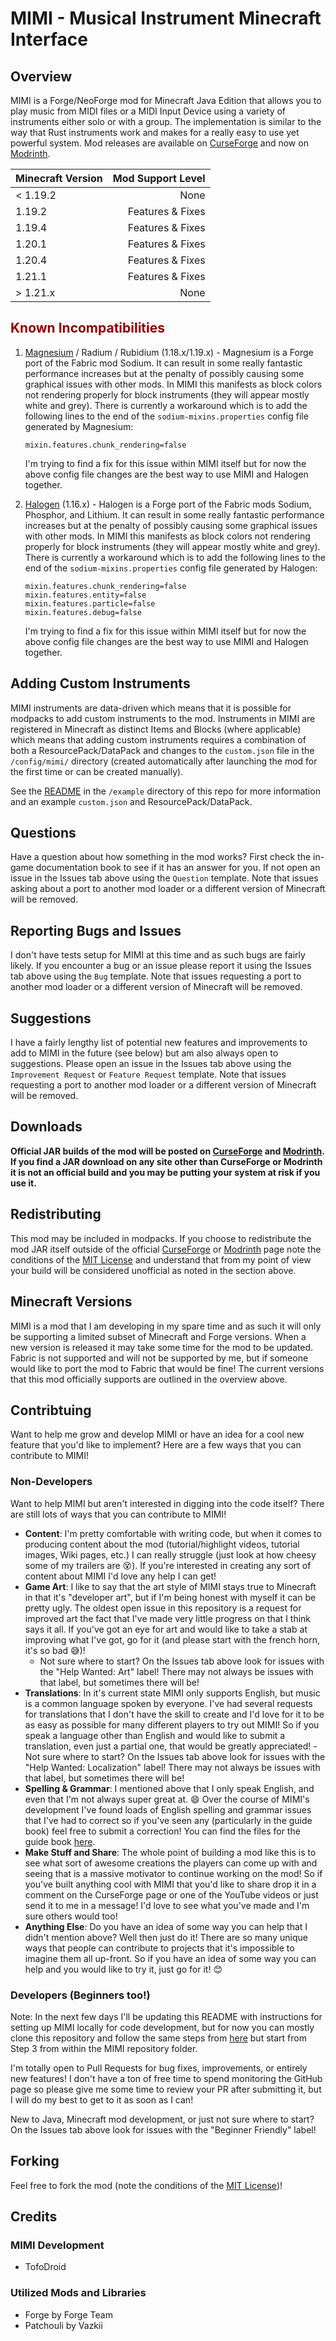 # MIMI - Musical Instrument Minecraft Interface

## Overview
MIMI is a Forge/NeoForge mod for Minecraft Java Edition that allows you to play music from MIDI files or a MIDI Input Device using a variety of instruments either solo or with a group. The implementation is similar to the way that Rust instruments work and makes for a really easy to use yet powerful system. Mod releases are available on [CurseForge](https://www.curseforge.com/minecraft/mc-mods/mimi-mod/) and now on [Modrinth](https://modrinth.com/mod/mimi/).

| Minecraft Version |        Mod Support Level |
| -------------     |                    -----:|
| < 1.19.2          |                     None |
| 1.19.2            |         Features & Fixes |
| 1.19.4            |         Features & Fixes |
| 1.20.1            |         Features & Fixes |
| 1.20.4            |         Features & Fixes |
| 1.21.1            |         Features & Fixes |
| > 1.21.x          |                     None |

## <span style="color:darkred;font-weight:bold;">Known Incompatibilities</span>
1. [Magnesium](https://www.curseforge.com/minecraft/mc-mods/sodium-reforged) / Radium / Rubidium (1.18.x/1.19.x) - Magnesium is a Forge port of the Fabric mod Sodium. It can result in some really fantastic performance increases but at the penalty of possibly causing some graphical issues with other mods. In MIMI this manifests as block colors not rendering properly for block instruments (they will appear mostly white and grey). There is currently a workaround which is to add the following lines to the end of the `sodium-mixins.properties` config file generated by Magnesium:

    ```
    mixin.features.chunk_rendering=false
    ```
    
    I'm trying to find a fix for this issue within MIMI itself but for now the above config file changes are the best way to use MIMI and Halogen together.

2. [Halogen](https://www.curseforge.com/minecraft/mc-mods/halogen) (1.16.x) - Halogen is a Forge port of the Fabric mods Sodium, Phosphor, and Lithium. It can result in some really fantastic performance increases but at the penalty of possibly causing some graphical issues with other mods. In MIMI this manifests as block colors not rendering properly for block instruments (they will appear mostly white and grey). There is currently a workaround which is to add the following lines to the end of the `sodium-mixins.properties` config file generated by Halogen:

    ```
    mixin.features.chunk_rendering=false
    mixin.features.entity=false
    mixin.features.particle=false
    mixin.features.debug=false
    ```
    
    I'm trying to find a fix for this issue within MIMI itself but for now the above config file changes are the best way to use MIMI and Halogen together.
    
## Adding Custom Instruments
MIMI instruments are data-driven which means that it is possible for modpacks to add custom instruments to the mod. Instruments in MIMI are registered in Minecraft as distinct Items and Blocks (where applicable) which means that adding custom instruments requires a combination of both a ResourcePack/DataPack and changes to the `custom.json` file in the `/config/mimi/` directory (created automatically after launching the mod for the first time or can be created manually).

See the [README](example/README.md) in the `/example` directory of this repo for more information and an example `custom.json` and ResourcePack/DataPack.

## Questions
Have a question about how something in the mod works? First check the in-game documentation book to see if it has an answer for you. If not open an issue in the Issues tab above using the `Question` template. Note that issues asking about a port to another mod loader or a different version of Minecraft will be removed.

## Reporting Bugs and Issues
I don't have tests setup for MIMI at this time and as such bugs are fairly likely. If you encounter a bug or an issue please report it using the Issues tab above using the `Bug` template. Note that issues requesting a port to another mod loader or a different version of Minecraft will be removed.

## Suggestions
I have a fairly lengthy list of potential new features and improvements to add to MIMI in the future (see below) but am also always open to suggestions. Please open an issue in the Issues tab above using the `Improvement Request` or `Feature Request` template. Note that issues requesting a port to another mod loader or a different version of Minecraft will be removed.

## Downloads
**Official JAR builds of the mod will be posted on [CurseForge](https://www.curseforge.com/minecraft/mc-mods/mimi-mod/) and [Modrinth](https://modrinth.com/mod/mimi/). If you find a JAR download on any site other than CurseForge or Modrinth it is not an official build and you may be putting your system at risk if you use it.**

## Redistributing
This mod may be included in modpacks. If you choose to redistribute the mod JAR itself outside of the official [CurseForge](https://www.curseforge.com/minecraft/mc-mods/mimi-mod/) or [Modrinth](https://modrinth.com/mod/mimi/) page note the conditions of the [MIT License](https://opensource.org/licenses/MIT) and understand that from my point of view your build will be considered unofficial as noted in the section above.

## Minecraft Versions
MIMI is a mod that I am developing in my spare time and as such it will only be supporting a limited subset of Minecraft and Forge versions. When a new version is released it may take some time for the mod to be updated. Fabric is not supported and will not be supported by me, but if someone would like to port the mod to Fabric that would be fine! The current versions that this mod officially supports are outlined in the overview above.

## Contribtuing
Want to help me grow and develop MIMI or have an idea for a cool new feature that you'd like to implement? Here are a few ways that you can contribute to MIMI!

### Non-Developers
Want to help MIMI but aren't interested in digging into the code itself? There are still lots of ways that you can contribute to MIMI!

- **Content**: I'm pretty comfortable with writing code, but when it comes to producing content about the mod (tutorial/highlight videos, tutorial images, Wiki pages, etc.) I can really struggle (just look at how cheesy some of my trailers are 😵). If you're interested in creating any sort of content about MIMI I'd love any help I can get!
- **Game Art**: I like to say that the art style of MIMI stays true to Minecraft in that it's "developer art", but if I'm being honest with myself it can be pretty ugly. The oldest open issue in this repository is a request for improved art the fact that I've made very little progress on that I think says it all. If you've got an eye for art and would like to take a stab at improving what I've got, go for it (and please start with the french horn, it's so bad 😅)!
  - Not sure where to start? On the Issues tab above look for issues with the "Help Wanted: Art" label! There may not always be issues with that label, but sometimes there will be!
- **Translations**: In it's current state MIMI only supports English, but music is a common language spoken by everyone. I've had several requests for translations that I don't have the skill to create and I'd love for it to be as easy as possible for many different players to try out MIMI! So if you speak a language other than English and would like to submit a translation, even just a partial one, that would be greatly appreciated!
  -Not sure where to start? On the Issues tab above look for issues with the "Help Wanted: Localization" label! There may not always be issues with that label, but sometimes there will be!
- **Spelling & Grammar**: I mentioned above that I only speak English, and even that I'm not always super great at. 😄 Over the course of MIMI's development I've found loads of English spelling and grammar issues that I've had to correct so if you've seen any (particularly in the guide book) feel free to submit a correction! You can find the files for the guide book [here](https://github.com/tofodroid/mimi-mod/tree/main/src/main/resources/assets/mimi/patchouli_books/guide_book/en_us/entries).
- **Make Stuff and Share**: The whole point of building a mod like this is to see what sort of awesome creations the players can come up with and seeing that is a massive motivator to continue working on the mod! So if you've built anything cool with MIMI that you'd like to share drop it in a comment on the CurseForge page or one of the YouTube videos or just send it to me in a message! I'd love to see what you've made and I'm sure others would too!
- **Anything Else**: Do you have an idea of some way you can help that I didn't mention above? Well then just do it! There are so many unique ways that people can contribute to projects that it's impossible to imagine them all up-front. So if you have an idea of some way you can help and you would like to try it, just go for it! 😊

### Developers (Beginners too!)
Note: In the next few days I'll be updating this README with instructions for setting up MIMI locally for code development, but for now you can mostly clone this repository and follow the same steps from [here](https://docs.minecraftforge.net/en/latest/gettingstarted/#from-zero-to-modding) but start from Step 3 from within the MIMI repository folder.

I'm totally open to Pull Requests for bug fixes, improvements, or entirely new features! I don't have a ton of free time to spend monitoring the GitHub page so please give me some time to review your PR after submitting it, but I will do my best to get to it as soon as I can!

New to Java, Minecraft mod development, or just not sure where to start? On the Issues tab above look for issues with the "Beginner Friendly" label!

## Forking
Feel free to fork the mod (note the conditions of the [MIT License](https://opensource.org/licenses/MIT))!

## Credits

### **MIMI Development**
- TofoDroid

### **Utilized Mods and Libraries**
- Forge by Forge Team
- Patchouli by Vazkii
